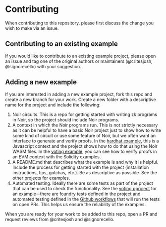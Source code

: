 # Contributing

When contributing to this repository, please first discuss the change you wish to make via an issue.

## Contributing to an existing example

If you would like to contribute to an existing example project, please open an issue and tag one of the original
authors or maintainers (@critesjosh, @signorecello) with your suggestion.

## Adding a new example

If you are interested in adding a new example project, fork this repo and create a new branch for your work. Create a new folder with a descriptive name 
for the project and include the following:

1. Noir circuits. This is a repo for getting started with writing zk programs in Noir, so the project
should include Noir programs.
2. A context in which the Noir programs run. This is not strictly necessary as it can be helpful to 
have a basic Noir project just to show how to write some kind of circuit or use some feature of Noir,
but we often want an interface to generate and verify proofs. In the [hardhat example](next-hardhat), 
this is a Javascript context and the
project shows how to do that using the Noir WASM files. In the [voting example](foundry-voting), you can see how to verify
proofs in an EVM context with the Solidity examples.
3. A README.md that describes what the example is and why it is helpful. Include the process for getting
started with the project (installation instructions, tips, gotchas, etc.). Be as descriptive as possible.
See the other projects for examples.
4. Automated testing. Ideally there are some tests as part of the project that can be used to check
the functionality. See the [voting pproject](foundry-voting) for an example--there are foundry tests
defined in the project and automated testing defined in the [Github workflows](.github/workflows/foundry-voting.yml) that will run the tests
on open PRs. This helps us ensure the reliability of the examples.

When you are ready for your work to be added to this repo, open a PR and request reviews from @critesjosh and @signorecello.
